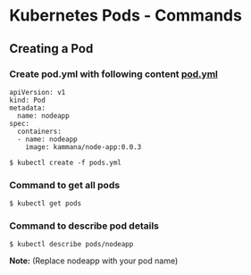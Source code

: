 # Kubernetes Pods - Commands 
## Creating a Pod
### Create pod.yml with following content [pod.yml](https://github.com/javahometech/kubernetes/pods/pod.yml)
```
apiVersion: v1
kind: Pod
metadata:
  name: nodeapp
spec:
  containers:
  - name: nodeapp
    image: kammana/node-app:0.0.3
```

```
$ kubectl create -f pods.yml
```
### Command to get all pods

```
$ kubectl get pods
```

### Command to describe pod details

```
$ kubectl describe pods/nodeapp
```
**Note:** (Replace nodeapp with your pod name)


